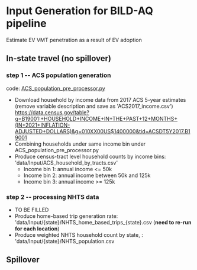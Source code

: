 # Input Generation for BILD-AQ pipeline
Estimate EV VMT penetration as a result of EV adoption

## In-state travel (no spillover)
### step 1 -- ACS population generation
code: [ACS_population_pre_processor.py](input_generation/ACS_population_pre_processor.py)
* Download household by income data from 2017 ACS 5-year estimates (remove variable description and save as 'ACS2017_income.csv')
https://data.census.gov/table?q=B19001:+HOUSEHOLD+INCOME+IN+THE+PAST+12+MONTHS+(IN+2021+INFLATION-ADJUSTED+DOLLARS)&g=010XX00US$1400000&tid=ACSDT5Y2017.B19001
* Combining households under same income bin under ACS_population_pre_processor.py
* Produce census-tract level household counts by income bins: 'data/Input/ACS_household_by_tracts.csv'
  * Income bin 1: annual income <= 50k
  * Income bin 2: annual income between 50k and 125k
  * Income bin 3: annual income >= 125k
  
### step 2 -- processing NHTS data
* TO BE FILLED
* Produce home-based trip generation rate: 'data/Input/{state}/NHTS_home_based_trips_{state}.csv (**need to re-run for each location**)
* Produce weighted NHTS household count by state, : 'data/Input/{state}/NHTS_population.csv 

## Spillover
